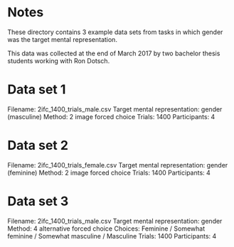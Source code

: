 # Notes

These directory contains 3 example data sets from tasks in which gender was the
target mental representation.

This data was collected at the end of March 2017 by two bachelor thesis students
working with Ron Dotsch.

# Data set 1

Filename: 2ifc_1400_trials_male.csv
Target mental representation: gender (masculine)
Method: 2 image forced choice
Trials: 1400
Participants: 4

# Data set 2

Filename: 2ifc_1400_trials_female.csv
Target mental representation: gender (feminine)
Method: 2 image forced choice
Trials: 1400
Participants: 4

# Data set 3

Filename: 2ifc_1400_trials_male.csv
Target mental representation: gender
Method: 4 alternative forced choice
Choices: Feminine / Somewhat feminine / Somewhat masculine / Masculine
Trials: 1400
Participants: 4
